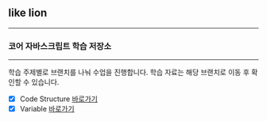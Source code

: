 ## like lion

---

### 코어 자바스크립트 학습 저장소

---

학습 주제별로 브랜치를 나눠 수업을 진행합니다.
학습 자료는 해당 브랜치로 이동 후 확인할 수 있습니다.

- [x] Code Structure [바로가기](https://github.com/joeyoungmin/core_js/blob/01.core/client/chapter/core/01.codeStructure.js)
- [x] Variable [바로가기](https://github.com/joeyoungmin/core_js/blob/01.core/client/chapter/core/02.variable.js)
